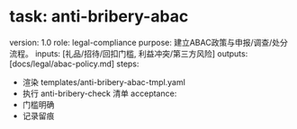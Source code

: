# task: anti-bribery-abac

version: 1.0
role: legal-compliance
purpose: 建立ABAC政策与申报/调查/处分流程。
inputs: [礼品/招待/回扣门槛, 利益冲突/第三方风险]
outputs: [docs/legal/abac-policy.md]
steps:

- 渲染 templates/anti-bribery-abac-tmpl.yaml
- 执行 anti-bribery-check 清单
  acceptance:
- 门槛明确
- 记录留痕
